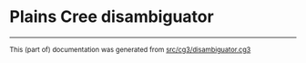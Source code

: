 

# Plains Cree disambiguator 

* * *
<small>This (part of) documentation was generated from [src/cg3/disambiguator.cg3](https://github.com/giellalt/lang-oji/blob/main/src/cg3/disambiguator.cg3)</small>
